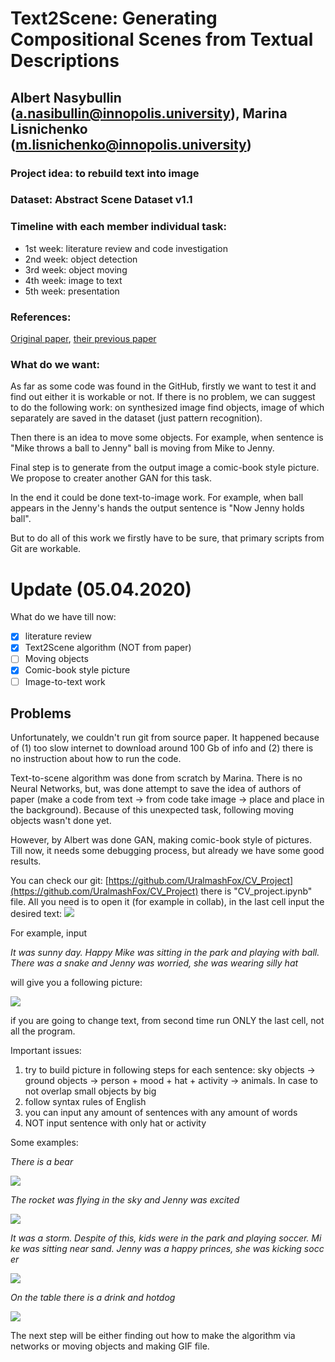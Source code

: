 # Text2Scene: Generating Compositional Scenes from Textual Descriptions
## Albert Nasybullin (a.nasibullin@innopolis.university), Marina Lisnichenko (m.lisnichenko@innopolis.university)
### Project idea: to rebuild text into image
### Dataset: Abstract Scene Dataset v1.1
### Timeline with each member individual task:
- 1st week: literature review and code investigation
- 2nd week: object detection
- 3rd week: object moving
- 4th week: image to text
- 5th week: presentation
### References: 
[Original paper](http://openaccess.thecvf.com/content\_CVPR\_2019/papers/Tan\_Text2Scene\_Generating\_Compositional\_Scenes\_From\_Textual\_Descriptions\_CVPR\_2019\_paper.pdf), [their previous paper](http://openaccess.thecvf.com/content_iccv_2013/papers/Zitnick_Learning_the_Visual_2013_ICCV_paper.pdf)
### What do we want:
As far as some code was found in the GitHub, firstly we want to test it and find out either it is workable or not. If there is no problem, we can suggest to do the following work: on synthesized image find objects, image of which separately are saved in the dataset (just pattern recognition).

Then there is an idea to move some objects. For example, when sentence is "Mike throws a ball to Jenny" ball is moving from Mike to Jenny. 

Final step is to generate from the output image a comic-book style picture. We propose to creater another GAN for this task.

In the end it could be done text-to-image work. For example, when ball appears in the Jenny's hands the output sentence is "Now Jenny holds ball".

But to do all of this work we firstly have to be sure, that primary scripts from Git are workable.

# Update (05.04.2020)
What do we have till now:
- [x] literature review
- [x] Text2Scene algorithm (NOT from paper)
- [ ] Moving objects
- [x] Comic-book style picture
- [ ] Image-to-text work

## Problems
Unfortunately, we couldn't run git from source paper. It happened because of (1) too slow internet to download around 100 Gb of info and (2) there is no instruction about how to run the code.

Text-to-scene algorithm was done from scratch by Marina. There is no Neural Networks, but, was done attempt to save the idea of authors of paper (make a code from text -> from code take image -> place and place in the background). Because of this unexpected task, following moving objects wasn't done yet.

However, by Albert was done GAN, making comic-book style of pictures. Till now, it needs some debugging process, but already we have some good results.

You can check our git: [https://github.com/UralmashFox/CV_Project](https://github.com/UralmashFox/CV_Project)
there is "CV_project.ipynb" file. All you need is to open it (for example in collab), in the last cell input the desired text:
![](https://i.imgur.com/vwNFxII.png)

For example, input

*It was sunny day. Happy Mike was sitting in the park and playing with ball. There was a snake and Jenny was worried, she was wearing silly hat*

will give you a following picture:

![](https://i.imgur.com/Cl1tTJq.png)

if you are going to change text, from second time run ONLY the last cell, not all the program.

Important issues:
1) try to build picture in following steps for each sentence: 
sky objects -> ground objects -> person + mood + hat + activity -> animals.
In case to not overlap small objects by big
2) follow syntax rules of English
3) you can input any amount of sentences with any amount of words
4) NOT input sentence with only hat or activity

Some examples:

*There is a bear*

![](https://i.imgur.com/IiVY1xI.png)

*The rocket was flying in the sky and Jenny was excited*

![](https://i.imgur.com/4o2hjQx.png)

*It was a storm. Despite of this, kids were in the park and playing soccer. Mike was sitting near sand. Jenny was a happy princes, she was kicking soccer*

![](https://i.imgur.com/ED3o9OU.png)

*On the table there is a drink and hotdog*

![](https://i.imgur.com/d4954yd.png)

The next step will be either finding out how to make the algorithm via networks or moving objects and making GIF file.

